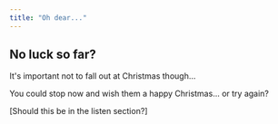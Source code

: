 ```yaml
---
title: "Oh dear..."
---
```


## No luck so far?

It's important not to fall out at Christmas though...

You could stop now and wish them a happy Christmas... or try again?

[Should this be in the listen section?]
